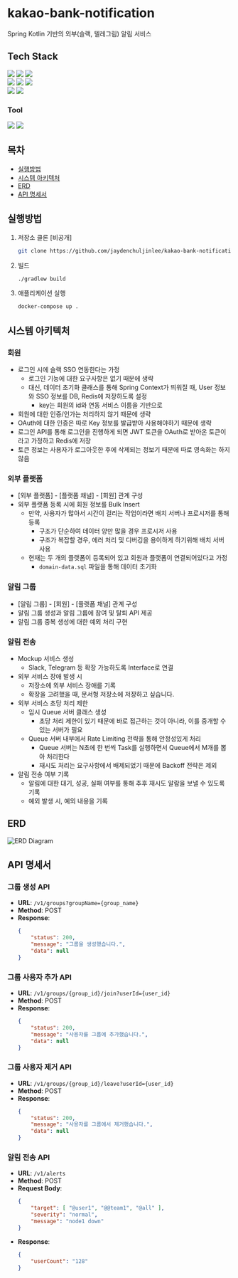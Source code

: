 # kakao-bank-notification
Spring Kotlin 기반의 외부(슬랙, 텔레그림) 알림 서비스

## Tech Stack
<div>
    <img src="https://img.shields.io/badge/Kotlin-007396?style=flat-square&logo=Kotlin&logoColor=white">
    <img src="https://img.shields.io/badge/Gradle-02303A?style=flat-square&logo=Gradle&logoColor=white">
    <img src="https://img.shields.io/badge/Spring%20Boot-6DB33F?style=flat-square&logo=Spring-Boot&logoColor=white">
</div>

<div>
    <img src="https://img.shields.io/badge/Spring%20Data%20JPA-6DB33F?style=flat-square&logo=Spring-Data-JPA&logoColor=white">
    <img src="https://img.shields.io/badge/H2-000000?style=flat-square&logo=h2&logoColor=white">
    <img src="https://img.shields.io/badge/Redis-D62124?style=flat-square&logo=Redis&logoColor=white">
</div>

<div>
    <img src="https://img.shields.io/badge/JUnit%205-25A162?style=flat-square&logo=JUnit&logoColor=white">
    <img src="https://img.shields.io/badge/Docker-2496ED?style=flat-square&logo=Docker&logoColor=white">
</div>

### Tool
<div>
    <img src="https://img.shields.io/badge/IntelliJ IDEA-4A154B?style=flat-square&logo=intellijidea&logoColor=white">
    <img src="https://img.shields.io/badge/JMeter-D22128?style=flat-square&logo=Apache-JMeter&logoColor=white">
</div>

## 목차
- [실행방법](#실행방법)
- [시스템 아키텍처](#시스템-아키텍처)
- [ERD](#erd)
- [API 명세서](#api-명세서)

## 실행방법
1. 저장소 클론 [비공개]
    ```bash
    git clone https://github.com/jaydenchuljinlee/kakao-bank-notification
2. 빌드
    ```bash
    ./gradlew build
    ```
3. 애플리케이션 실행
    ```bash
    docker-compose up .
    ```

## 시스템 아키텍처

### 회원
- 로그인 시에 슬랙 SSO 연동한다는 가정
    - 로그인 기능에 대한 요구사항은 없기 때문에 생략
    - 대신, 데이터 초기화 클래스를 통해 Spring Context가 띄워질 때, User 정보와 SSO 정보를 DB, Redis에 저장하도록 설정
        - key는 회원의 id와 연동 서비스 이름을 기반으로
- 회원에 대한 인증/인가는 처리하지 않기 때문에 생략
- OAuth에 대한 인증은 따로 Key 정보를 발급받아 사용해야하기 때문에 생략
- 로그인 API를 통해 로그인을 진행하게 되면 JWT 토큰을 OAuth로 받아온 토큰이라고 가정하고 Redis에 저장
- 토큰 정보는 사용자가 로그아웃한 후에 삭제되는 정보기 때문에 따로 영속화는 하지 않음

### 외부 플랫폼
- [외부 플랫폼] - [플랫폼 채널] - [회원] 관계 구성
- 외부 플랫폼 등록 시에 회원 정보를 Bulk Insert
    - 만약, 사용자가 많아서 시간이 걸리는 작업이라면 배치 서버나 프로시저를 통해 등록
        - 구조가 단순하여 데이터 양만 많을 경우 프로시저 사용
        - 구조가 복잡할 경우, 에러 처리 및 디버깅을 용이하게 하기위해 배치 서버 사용
    - 현재는 두 개의 플랫폼이 등록되어 있고 회원과 플랫폼이 연결되어있다고 가정
        - `domain-data.sql` 파일을 통해 데이터 초기화

### 알림 그룹
- [알림 그룹] - [회원] - [플랫폼 채널] 관계 구성
- 알림 그룹 생성과 알림 그룹에 참여 및 탈퇴 API 제공
- 알림 그룹 중복 생성에 대한 예외 처리 구현

### 알림 전송
- Mockup 서비스 생성
    - Slack, Telegram 등 확장 가능하도록 Interface로 연결
- 외부 서비스 장애 발생 시
    - 저장소에 외부 서비스 장애를 기록
    - 확장을 고려했을 때, 문서형 저장소에 저장하고 싶습니다.
- 외부 서비스 초당 처리 제한
    - 임시 Queue 서버 클래스 생성
        - 초당 처리 제한이 있기 때문에 바로 접근하는 것이 아니라, 이를 중개할 수 있는 서버가 필요
    - Queue 서버 내부에서 Rate Limiting 전략을 통해 안정성있게 처리
        - Queue 서버는 N초에 한 번씩 Task를 실행하면서 Queue에서 M개를 뽑아 처리한다
        - 재시도 처리는 요구사항에서 배제되었기 때문에 Backoff 전략은 제외
- 알림 전송 여부 기록
    - 알림에 대한 대기, 성공, 실패 여부를 통해 추후 재시도 알람을 보낼 수 있도록 기록
    - 예외 발생 시, 예외 내용을 기록

## ERD

![ERD Diagram](resources/img/erd_diagram.png)

## API 명세서

### 그룹 생성 API
- **URL**: `/v1/groups?groupName={group_name}`
- **Method**: POST
- **Response**:
    ```json
    {
        "status": 200,
        "message": "그룹을 생성했습니다.",
        "data": null
    }
    ```

### 그룹 사용자 추가 API
- **URL**: `/v1/groups/{group_id}/join?userId={user_id}`
- **Method**: POST
- **Response**:
    ```json
    {
        "status": 200,
        "message": "사용자를 그룹에 추가했습니다.",
        "data": null
    }
    ```

### 그룹 사용자 제거 API
- **URL**: `/v1/groups/{group_id}/leave?userId={user_id}`
- **Method**: POST
- **Response**:
    ```json
    {
        "status": 200,
        "message": "사용자를 그룹에서 제거했습니다.",
        "data": null
    }
    ```

### 알림 전송 API
- **URL**: `/v1/alerts`
- **Method**: POST
- **Request Body**:
    ```json
    {
        "target": [ "@user1", "@@team1", "@all" ],
        "severity": "normal",
        "message": "node1 down"
    }
    ```
- **Response**:
    ```json
    {
        "userCount": "128"
    }
    ```
